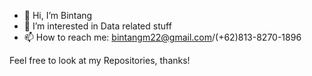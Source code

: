 - 👋 Hi, I’m Bintang
- 👀 I’m interested in Data related stuff
- 📫 How to reach me: bintangm22@gmail.com/(+62)813-8270-1896

Feel free to look at my Repositories, thanks!

<!---
edwardjacob2315/edwardjacob2315 is a ✨ special ✨ repository because its `README.md` (this file) appears on your GitHub profile.
You can click the Preview link to take a look at your changes.
--->

